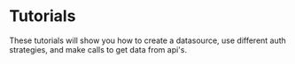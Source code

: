 # Tutorials

These tutorials will show you how to create a datasource, use different auth strategies, and make calls to get data from api's.
